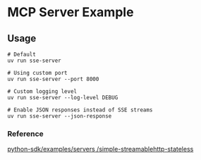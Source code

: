 # MCP Server Example

## Usage
```
# Default
uv run sse-server

# Using custom port
uv run sse-server --port 8000

# Custom logging level
uv run sse-server --log-level DEBUG

# Enable JSON responses instead of SSE streams
uv run sse-server --json-response
```

### Reference
[python-sdk/examples/servers
/simple-streamablehttp-stateless](https://github.com/modelcontextprotocol/python-sdk/tree/main/examples/servers/simple-streamablehttp-stateless)